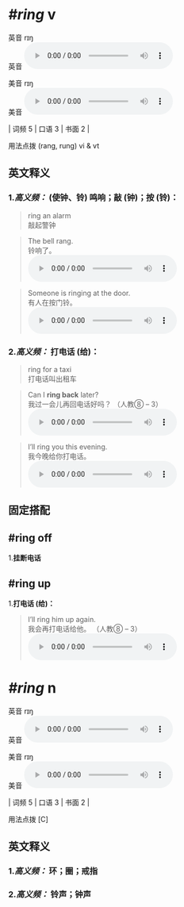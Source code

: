 # ***\#ring*** v
英音 rɪŋ  
英音
<audio src="./media/ring-B.aac" controls="controls"></audio>

美音 rɪŋ  
美音
<audio src="./media/ring.aac" controls="controls"></audio>



| 词频 5 | 口语 3 | 书面 2 |  

用法点拨  (rang, rung) vi & vt

英文释义
---
### 1.*高义频：* **(使钟、铃) 鸣响；敲 (钟)；按 (铃)：**  

 > ring an alarm   
 > 敲起警钟    

 > The bell rang.   
 > 铃响了。    
<audio src="./media/ring-1.aac" controls="controls"></audio>

 > Someone is ringing at the door.   
 > 有人在按门铃。    
<audio src="./media/ring-2.aac" controls="controls"></audio>

### 2.*高义频：* **打电话 (给)：**  

 > ring for a taxi   
 > 打电话叫出租车    

 > Can I **ring back** later?   
 > 我过一会儿再回电话好吗？  （人教⑧ – 3）  
<audio src="./media/ring-3.aac" controls="controls"></audio>

 > I’ll ring you this evening.   
 > 我今晚给你打电话。    
<audio src="./media/ring-4.aac" controls="controls"></audio>


固定搭配
---
## \#ring off 
1.**挂断电话**  

## \#ring up 
1.**打电话 (给)：**  

 > I’ll ring him up again.   
 > 我会再打电话给他。  （人教⑧ – 3）  
<audio src="./media/ring-5.aac" controls="controls"></audio>


# ***\#ring*** n
英音 rɪŋ  
英音
<audio src="./media/ring-B.aac" controls="controls"></audio>

美音 rɪŋ  
美音
<audio src="./media/ring.aac" controls="controls"></audio>



| 词频 5 | 口语 3 | 书面 2 |  

用法点拨  [C]

英文释义
---
### 1.*高义频：* **环；圈；戒指**  

### 2.*高义频：* **铃声；钟声**  


